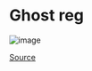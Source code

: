 # Ghost reg

![image](https://user-images.githubusercontent.com/61876488/138734330-fcc847d7-b102-41e9-9b96-386ef10bfbc7.png)

[Source](https://github.com/FPTU-Ethical-Hackers-Club/SVATTT/blob/main/2021/re/ghost%20reg/re01.zip)
